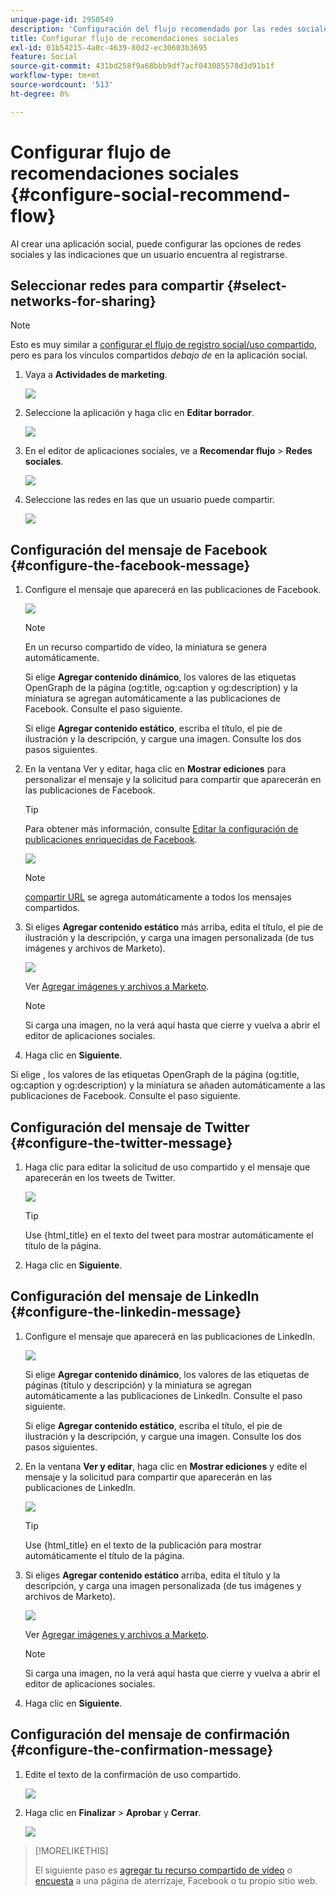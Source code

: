 ```yaml
---
unique-page-id: 2950549
description: 'Configuración del flujo recomendado por las redes sociales: Documentos de Marketo: documentación del producto'
title: Configurar flujo de recomendaciones sociales
exl-id: 01b54215-4a0c-4639-80d2-ec30603b3695
feature: Social
source-git-commit: 431bd258f9a68bbb9df7acf043085578d3d91b1f
workflow-type: tm+mt
source-wordcount: '513'
ht-degree: 0%

---
```


# Configurar flujo de recomendaciones sociales {#configure-social-recommend-flow}

Al crear una aplicación social, puede configurar las opciones de redes sociales y las indicaciones que un usuario encuentra al registrarse.

## Seleccionar redes para compartir {#select-networks-for-sharing}

>[!NOTE]
>
>Esto es muy similar a [configurar el flujo de registro social/uso compartido](/help/marketo/product-docs/demand-generation/social/configuring-social-actions/configure-social-sign-up-share-flow.md), pero es para los vínculos compartidos _debajo de_ en la aplicación social.

1. Vaya a **Actividades de marketing**.

   ![](assets/login-marketing-activities-1.png)

1. Seleccione la aplicación y haga clic en **Editar borrador**.

   ![](assets/image2014-9-22-11-3a51-3a6.png)

1. En el editor de aplicaciones sociales, ve a **Recomendar flujo** > **Redes sociales**.

   ![](assets/recommendedflow.png)

1. Seleccione las redes en las que un usuario puede compartir.

   ![](assets/socialnetworkschoose.png)

## Configuración del mensaje de Facebook {#configure-the-facebook-message}

1. Configure el mensaje que aparecerá en las publicaciones de Facebook.

   ![](assets/image2014-9-22-11-3a53-3a21.png)

   >[!NOTE]
   >
   >En un recurso compartido de vídeo, la miniatura se genera automáticamente.

   Si elige **Agregar contenido dinámico**, los valores de las etiquetas OpenGraph de la página (og:title, og:caption y og:description) y la miniatura se agregan automáticamente a las publicaciones de Facebook. Consulte el paso siguiente.

   Si elige **Agregar contenido estático**, escriba el título, el pie de ilustración y la descripción, y cargue una imagen. Consulte los dos pasos siguientes.

1. En la ventana Ver y editar, haga clic en **Mostrar ediciones** para personalizar el mensaje y la solicitud para compartir que aparecerán en las publicaciones de Facebook.

   >[!TIP]
   >
   >Para obtener más información, consulte [Editar la configuración de publicaciones enriquecidas de Facebook](/help/marketo/product-docs/demand-generation/facebook/edit-facebook-rich-post-settings.md).

   ![](assets/image2014-9-22-11-3a54-3a36.png)

   >[!NOTE]
   >
   >[compartir URL](/help/marketo/product-docs/demand-generation/social/social-functions/choose-the-share-url-for-a-social-app.md) se agrega automáticamente a todos los mensajes compartidos.

1. Si eliges **Agregar contenido estático** más arriba, edita el título, el pie de ilustración y la descripción, y carga una imagen personalizada (de tus imágenes y archivos de Marketo).

   ![](assets/image2014-9-22-11-3a55-3a14.png)

   Ver [Agregar imágenes y archivos a Marketo](/help/marketo/product-docs/demand-generation/images-and-files/add-images-and-files-to-marketo.md).

   >[!NOTE]
   >
   >Si carga una imagen, no la verá aquí hasta que cierre y vuelva a abrir el editor de aplicaciones sociales.

1. Haga clic en **Siguiente**.

Si elige , los valores de las etiquetas OpenGraph de la página (og:title, og:caption y og:description) y la miniatura se añaden automáticamente a las publicaciones de Facebook. Consulte el paso siguiente.

## Configuración del mensaje de Twitter {#configure-the-twitter-message}

1. Haga clic para editar la solicitud de uso compartido y el mensaje que aparecerán en los tweets de Twitter.

   ![](assets/image2014-9-22-12-3a2-3a40.png)

   >[!TIP]
   >
   >Use {html_title} en el texto del tweet para mostrar automáticamente el título de la página.

1. Haga clic en **Siguiente**.

## Configuración del mensaje de LinkedIn {#configure-the-linkedin-message}

1. Configure el mensaje que aparecerá en las publicaciones de LinkedIn.

   ![](assets/image2014-9-22-12-3a3-3a21.png)

   Si elige **Agregar contenido dinámico**, los valores de las etiquetas de páginas (título y descripción) y la miniatura se agregan automáticamente a las publicaciones de LinkedIn. Consulte el paso siguiente.

   Si elige **Agregar contenido estático**, escriba el título, el pie de ilustración y la descripción, y cargue una imagen. Consulte los dos pasos siguientes.

1. En la ventana **Ver y editar**, haga clic en **Mostrar ediciones** y edite el mensaje y la solicitud para compartir que aparecerán en las publicaciones de LinkedIn.

   ![](assets/image2014-9-22-12-3a3-3a38.png)

   >[!TIP]
   >
   >Use {html_title} en el texto de la publicación para mostrar automáticamente el título de la página.

1. Si eliges **Agregar contenido estático** arriba, edita el título y la descripción, y carga una imagen personalizada (de tus imágenes y archivos de Marketo).

   ![](assets/image2014-9-22-12-3a4-3a43.png)

   Ver [Agregar imágenes y archivos a Marketo](/help/marketo/product-docs/demand-generation/images-and-files/add-images-and-files-to-marketo.md).

   >[!NOTE]
   >
   >Si carga una imagen, no la verá aquí hasta que cierre y vuelva a abrir el editor de aplicaciones sociales.

1. Haga clic en **Siguiente**.

## Configuración del mensaje de confirmación {#configure-the-confirmation-message}

1. Edite el texto de la confirmación de uso compartido.

   ![](assets/image2014-9-22-12-3a5-3a30.png)

1. Haga clic en **Finalizar** > **Aprobar** y **Cerrar**.

   ![](assets/image2014-9-22-12-3a5-3a45.png)

>[!MORELIKETHIS]
>
>El siguiente paso es [agregar tu recurso compartido de vídeo](/help/marketo/product-docs/demand-generation/social/configuring-social-actions/customize-video-share-flow.md) o [encuesta](/help/marketo/product-docs/demand-generation/social/creating-a-poll/create-a-poll.md) a una página de aterrizaje, Facebook o tu propio sitio web.
